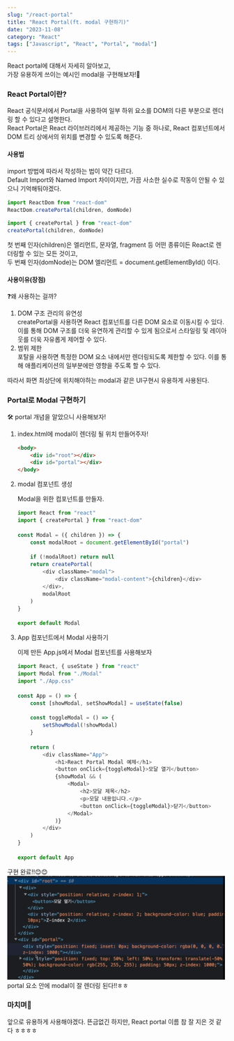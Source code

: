 ```yaml
---
slug: "/react-portal"
title: "React Portal(ft. modal 구현하기)"
date: "2023-11-08"
category: "React"
tags: ["Javascript", "React", "Portal", "modal"]
---
```


React portal에 대해서 자세히 알아보고,  
가장 유용하게 쓰이는 예시인 modal을 구현해보자!📒
<br/>

### React Portal이란?

React 공식문서에서 Portal을 사용하여 일부 하위 요소를 DOM의 다른 부분으로 렌더링 할 수 있다고 설명한다.  
React Portal은 React 라이브러리에서 제공하는 기능 중 하나로, React 컴포넌트에서 DOM 트리 상에서의 위치를 변경할 수 있도록 해준다.

#### 사용법

import 방법에 따라서 작성하는 법이 약간 다르다.  
Default Import와 Named Import 차이이지만, 가끔 사소한 실수로 작동이 안될 수 있으니 기억해둬야겠다.

```javascript
import ReactDom from "react-dom"
ReactDom.createPortal(children, domNode)
```

```javascript
import { createPortal } from "react-dom"
createPortal(children, domNode)
```

첫 번째 인자(children)은 엘리먼트, 문자열, fragment 등 어떤 종류이든 React로 렌더링할 수 있는 모든 것이고,  
두 번째 인자(domNode)는 DOM 엘리먼트 = document.getElementById() 이다.

#### 사용이유(장점)

❓왜 사용하는 걸까?

1. DOM 구조 관리의 유연성  
   createPortal을 사용하면 React 컴포넌트를 다른 DOM 요소로 이동시킬 수 있다. 이를 통해 DOM 구조를 더욱 유연하게 관리할 수 있게 됨으로서 스타일링 및 레이아웃를 더욱 자유롭게 제어할 수 있다.
2. 범위 제한  
   포탈을 사용하면 특정한 DOM 요소 내에서만 렌더링되도록 제한할 수 있다. 이를 통해 애플리케이션의 일부분에만 영향을 주도록 할 수 있다.

따라서 화면 최상단에 위치해야하는 modal과 같은 UI구현시 유용하게 사용된다.

### Portal로 Modal 구현하기

🛠️ portal 개념을 알았으니 사용해보자!

1. index.html에 modal이 렌더링 될 위치 만들어주자!

    ```html
    <body>
        <div id="root"></div>
        <div id="portal"></div>
    </body>
    ```

2. modal 컴포넌트 생성

    Modal을 위한 컴포넌트를 만들자.

    ```javascript
    import React from "react"
    import { createPortal } from "react-dom"

    const Modal = ({ children }) => {
        const modalRoot = document.getElementById("portal")

        if (!modalRoot) return null
        return createPortal(
            <div className="modal">
                <div className="modal-content">{children}</div>
            </div>,
            modalRoot
        )
    }

    export default Modal
    ```

3. App 컴포넌트에서 Modal 사용하기

    이제 만든 App.js에서 Modal 컴포넌트를 사용해보자

    ```javascript
    import React, { useState } from "react"
    import Modal from "./Modal"
    import "./App.css"

    const App = () => {
        const [showModal, setShowModal] = useState(false)

        const toggleModal = () => {
            setShowModal(!showModal)
        }

        return (
            <div className="App">
                <h1>React Portal Modal 예제</h1>
                <button onClick={toggleModal}>모달 열기</button>
                {showModal && (
                    <Modal>
                        <h2>모달 제목</h2>
                        <p>모달 내용입니다.</p>
                        <button onClick={toggleModal}>닫기</button>
                    </Modal>
                )}
            </div>
        )
    }

    export default App
    ```

구현 완료!!😊😊  
<img src="../images/react4.png" alt="" width="500"/>  
portal 요소 안에 modal이 잘 렌더링 된다!!ㅎㅎ

### 마치며🎉

앞으로 유용하게 사용해야겠다. 뜬금없긴 하지만, React portal 이름 참 잘 지은 것 같다 ㅎㅎㅎㅎ

